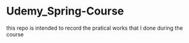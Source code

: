 # Udemy_Spring-Course

this repo is intended to record the pratical works that I done during the course

